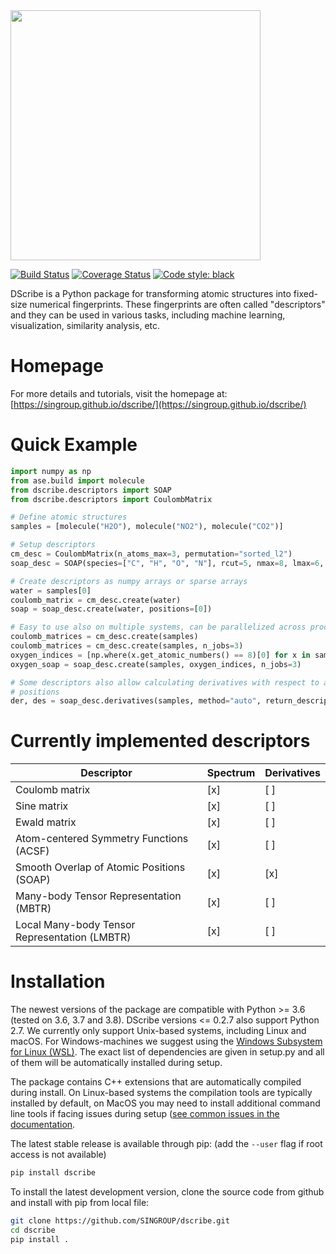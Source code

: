 <img src="https://raw.githubusercontent.com/SINGROUP/dscribe/master/logo/dscribe_logo.png" width="400">

[![Build Status](https://dev.azure.com/laurihimanen/DScribe%20CI/_apis/build/status/SINGROUP.dscribe?branchName=master)](https://dev.azure.com/laurihimanen/DScribe%20CI/_build/latest?definitionId=1&branchName=master)
[![Coverage Status](https://coveralls.io/repos/github/SINGROUP/dscribe/badge.svg?branch=master)](https://coveralls.io/github/SINGROUP/dscribe?branch=master)
[![Code style: black](https://img.shields.io/badge/code%20style-black-000000.svg)](https://github.com/psf/black)

DScribe is a Python package for transforming atomic structures into fixed-size
numerical fingerprints. These fingerprints are often called "descriptors" and
they can be used in various tasks, including machine learning, visualization,
similarity analysis, etc.

# Homepage
For more details and tutorials, visit the homepage at:
[https://singroup.github.io/dscribe/](https://singroup.github.io/dscribe/)

# Quick Example
```python
import numpy as np
from ase.build import molecule
from dscribe.descriptors import SOAP
from dscribe.descriptors import CoulombMatrix

# Define atomic structures
samples = [molecule("H2O"), molecule("NO2"), molecule("CO2")]

# Setup descriptors
cm_desc = CoulombMatrix(n_atoms_max=3, permutation="sorted_l2")
soap_desc = SOAP(species=["C", "H", "O", "N"], rcut=5, nmax=8, lmax=6, crossover=True)

# Create descriptors as numpy arrays or sparse arrays
water = samples[0]
coulomb_matrix = cm_desc.create(water)
soap = soap_desc.create(water, positions=[0])

# Easy to use also on multiple systems, can be parallelized across processes
coulomb_matrices = cm_desc.create(samples)
coulomb_matrices = cm_desc.create(samples, n_jobs=3)
oxygen_indices = [np.where(x.get_atomic_numbers() == 8)[0] for x in samples]
oxygen_soap = soap_desc.create(samples, oxygen_indices, n_jobs=3)

# Some descriptors also allow calculating derivatives with respect to atomic
# positions
der, des = soap_desc.derivatives(samples, method="auto", return_descriptor=True)
```

# Currently implemented descriptors
 | Descriptor                                    | Spectrum | Derivatives |
 |-----------------------------------------------|----------|-------------|
 | Coulomb matrix                                | [x]      | [ ]         |
 | Sine matrix                                   | [x]      | [ ]         |
 | Ewald matrix                                  | [x]      | [ ]         |
 | Atom-centered Symmetry Functions (ACSF)       | [x]      | [ ]         |
 | Smooth Overlap of Atomic Positions (SOAP)     | [x]      | [x]         |
 | Many-body Tensor Representation (MBTR)        | [x]      | [ ]         |
 | Local Many-body Tensor Representation (LMBTR) | [x]      | [ ]         |




# Installation
The newest versions of the package are compatible with Python >= 3.6 (tested on
3.6, 3.7 and 3.8). DScribe versions <= 0.2.7 also support Python 2.7. We
currently only support Unix-based systems, including Linux and macOS. For
Windows-machines we suggest using the [Windows Subsystem for Linux (WSL)](https://en.wikipedia.org/wiki/Windows_Subsystem_for_Linux).
The exact list of dependencies are given in setup.py and all of them will be
automatically installed during setup.

The package contains C++ extensions that are automatically compiled during
install. On Linux-based systems the compilation tools are typically installed
by default, on MacOS you may need to install additional command line tools if
facing issues during setup ([see common issues in the
documentation](https://singroup.github.io/dscribe/latest/install.html).

The latest stable release is available through pip: (add the `--user` flag if
root access is not available)

```sh
pip install dscribe
```

To install the latest development version, clone the source code from github
and install with pip from local file:

```sh
git clone https://github.com/SINGROUP/dscribe.git
cd dscribe
pip install .
```

